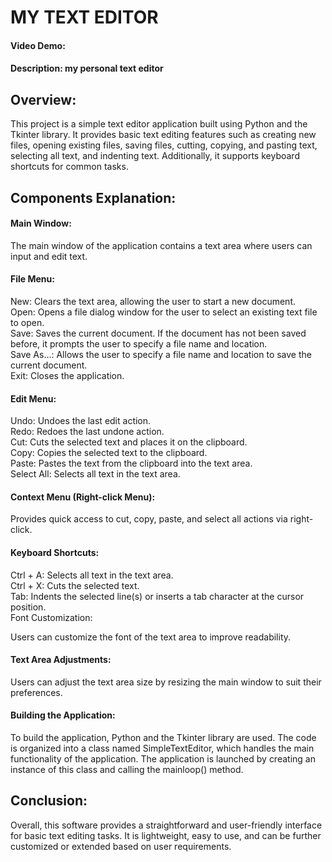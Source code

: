 # MY TEXT EDITOR
#### Video Demo:  <URL HERE>
#### Description: my personal text editor
## Overview:
This project is a simple text editor application built using Python and the Tkinter library. It provides basic text editing features such as creating new files, opening existing files, saving files, cutting, copying, and pasting text, selecting all text, and indenting text. Additionally, it supports keyboard shortcuts for common tasks.

## Components Explanation:
#### Main Window:

The main window of the application contains a text area where users can input and edit text.  
#### File Menu:

New: Clears the text area, allowing the user to start a new document.  
Open: Opens a file dialog window for the user to select an existing text file to open.  
Save: Saves the current document. If the document has not been saved before, it prompts the user to specify a file name and location.  
Save As...: Allows the user to specify a file name and location to save the current document.  
Exit: Closes the application.  

#### Edit Menu:

Undo: Undoes the last edit action.  
Redo: Redoes the last undone action.  
Cut: Cuts the selected text and places it on the clipboard.  
Copy: Copies the selected text to the clipboard.  
Paste: Pastes the text from the clipboard into the text area.  
Select All: Selects all text in the text area.  

#### Context Menu (Right-click Menu):

Provides quick access to cut, copy, paste, and select all actions via right-click.  

#### Keyboard Shortcuts:

Ctrl + A: Selects all text in the text area.  
Ctrl + X: Cuts the selected text.  
Tab: Indents the selected line(s) or inserts a tab character at the cursor position.  
Font Customization:

Users can customize the font of the text area to improve readability.  
#### Text Area Adjustments:

Users can adjust the text area size by resizing the main window to suit their preferences.  
#### Building the Application:
To build the application, Python and the Tkinter library are used. The code is organized into a class named SimpleTextEditor, which handles the main functionality of the application. The application is launched by creating an instance of this class and calling the mainloop() method.  

## Conclusion:
Overall, this software provides a straightforward and user-friendly interface for basic text editing tasks. It is lightweight, easy to use, and can be further customized or extended based on user requirements.  
